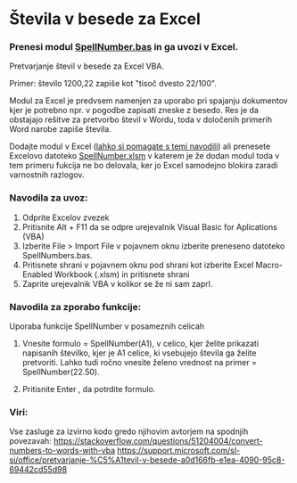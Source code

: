 # Števila v besede za Excel
### Prenesi modul [SpellNumber.bas](https://github.com/HostXnine/Stevila-v-besede-za-Excel/releases/download/v1.0.0/SpellNumber.bas) in ga uvozi v Excel.

Pretvarjanje števil v besede za Excel VBA.

Primer: število 1200,22 zapiše kot "tisoč dvesto 22/100".

Modul za Excel je predvsem namenjen za uporabo pri spajanju dokumentov kjer je potrebno npr. v pogodbe zapisati zneske z besedo.  Res je da obstajajo rešitve za pretvorbo števil v Wordu, toda v določenih primerih Word narobe zapiše števila.

Dodajte modul v Excel ([lahko si pomagate s temi navodili](https://support.microsoft.com/sl-si/office/pretvarjanje-%C5%A1tevil-v-besede-a0d166fb-e1ea-4090-95c8-69442cd55d98)) ali prenesete Excelovo datoteko [SpellNumber.xlsm](https://github.com/HostXnine/Stevila-v-besede-za-Excel/releases/download/v1.0.0/SpellNumber.xlsm) v katerem je že dodan modul toda v tem primeru fukcija ne bo delovala, ker jo Excel samodejno blokira zaradi varnostnih razlogov.

### Navodila za uvoz:
1. Odprite Excelov zvezek
2. Pritisnite Alt + F11 da se odpre urejevalnik Visual Basic for Aplications (VBA)
3. Izberite File > Import File v pojavnem oknu izberite preneseno datoteko SpellNumbers.bas.
4. Pritisnete shrani v pojavnem oknu pod shrani kot izberite Excel Macro-Enabled Workbook (.xlsm) in pritisnete shrani
5. Zaprite urejevalnik VBA v kolikor se že ni sam zaprl.

### Navodila za zporabo funkcije:
Uporaba funkcije SpellNumber v posameznih celicah
1. Vnesite formulo = SpellNumber(A1), v celico, kjer želite prikazati napisanih številko, kjer je A1 celice, ki vsebujejo števila ga želite pretvoriti. Lahko tudi ročno vnesite želeno vrednost na primer = SpellNumber(22.50).

2. Pritisnite Enter , da potrdite formulo.

### Viri: 
Vse zasluge za izvirno kodo gredo njihovim avtorjem na spodnjih povezavah: 
https://stackoverflow.com/questions/51204004/convert-numbers-to-words-with-vba
https://support.microsoft.com/sl-si/office/pretvarjanje-%C5%A1tevil-v-besede-a0d166fb-e1ea-4090-95c8-69442cd55d98
